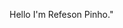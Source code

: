  Hello  I'm Refeson Pinho."

<!--
**RefesonPinho/RefesonPinho** is a ✨ _special_ ✨ repository because its `README.md` (this file) appears on your GitHub profile.

Here are some ideas to get you started:

-Cursando segundo semestre em analise e desenvolvimento de software na faculdade SENAC em Joinville-SC.
-🔭 Atualmente, estou buscando estagio no campo de TI ...
-🌱 Atualmente estou aprendendo a linguagem Java e    disciplinas de banco de dados como(criar modelo,gerar script,inserir ,atualizar e consultar esses dados)  ...
- 👯 Estou procurando colaborar em um projeto de desenvolvimento de um site, projeto esse que estou de maneira voluntaria como scrum master podendo ajudar,facilitar e aprender como liderar equipes dentro do desenvolvimento de aplicações em geral no campo da tecnologia ...
--
